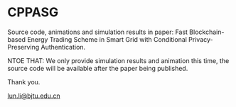 # CPPASG
Source code, animations and simulation results in paper: Fast Blockchain-based Energy Trading Scheme in Smart Grid with Conditional Privacy-Preserving Authentication.

NTOE THAT: We only provide simulation results and animation this time, the source code will be available after the paper being published.

Thank you.

lun.li@bjtu.edu.cn
